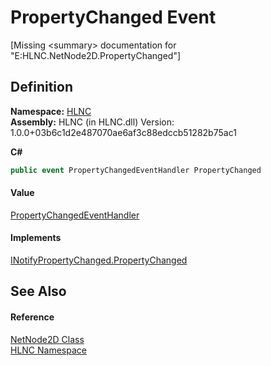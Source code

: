 # PropertyChanged Event


\[Missing &lt;summary&gt; documentation for "E:HLNC.NetNode2D.PropertyChanged"\]



## Definition
**Namespace:** <a href="N_HLNC">HLNC</a>  
**Assembly:** HLNC (in HLNC.dll) Version: 1.0.0+03b6c1d2e487070ae6af3c88edccb51282b75ac1

**C#**
``` C#
public event PropertyChangedEventHandler PropertyChanged
```



#### Value
<a href="https://learn.microsoft.com/dotnet/api/system.componentmodel.propertychangedeventhandler" target="_blank" rel="noopener noreferrer">PropertyChangedEventHandler</a>

#### Implements
<a href="https://learn.microsoft.com/dotnet/api/system.componentmodel.inotifypropertychanged.propertychanged" target="_blank" rel="noopener noreferrer">INotifyPropertyChanged.PropertyChanged</a>  


## See Also


#### Reference
<a href="T_HLNC_NetNode2D">NetNode2D Class</a>  
<a href="N_HLNC">HLNC Namespace</a>  
